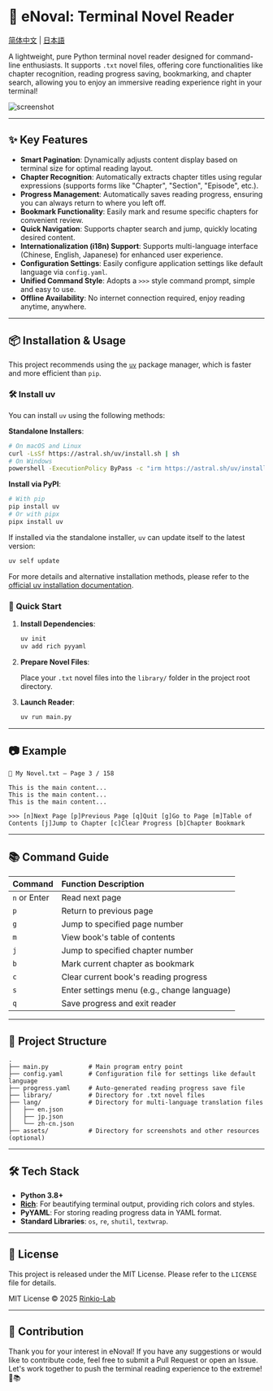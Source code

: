 # 📖 eNoval: Terminal Novel Reader

[简体中文](README.md) | [日本語](README_jp.md)

A lightweight, pure Python terminal novel reader designed for command-line enthusiasts. It supports `.txt` novel files, offering core functionalities like chapter recognition, reading progress saving, bookmarking, and chapter search, allowing you to enjoy an immersive reading experience right in your terminal!

![screenshot](assets/screenshot.png) <!-- You can add a screenshot here -->

---

## ✨ Key Features

-   **Smart Pagination**: Dynamically adjusts content display based on terminal size for optimal reading layout.
-   **Chapter Recognition**: Automatically extracts chapter titles using regular expressions (supports forms like "Chapter", "Section", "Episode", etc.).
-   **Progress Management**: Automatically saves reading progress, ensuring you can always return to where you left off.
-   **Bookmark Functionality**: Easily mark and resume specific chapters for convenient review.
-   **Quick Navigation**: Supports chapter search and jump, quickly locating desired content.
-   **Internationalization (i18n) Support**: Supports multi-language interface (Chinese, English, Japanese) for enhanced user experience.
-   **Configuration Settings**: Easily configure application settings like default language via `config.yaml`.
-   **Unified Command Style**: Adopts a `>>>` style command prompt, simple and easy to use.
-   **Offline Availability**: No internet connection required, enjoy reading anytime, anywhere.

---

## 📦 Installation & Usage

This project recommends using the [`uv`](https://github.com/astral-sh/uv) package manager, which is faster and more efficient than `pip`.

### 🛠️ Install uv

You can install `uv` using the following methods:

**Standalone Installers**:

```bash
# On macOS and Linux
curl -LsSf https://astral.sh/uv/install.sh | sh
# On Windows
powershell -ExecutionPolicy ByPass -c "irm https://astral.sh/uv/install.ps1 | iex"
```

**Install via PyPI**:

```bash
# With pip
pip install uv
# Or with pipx
pipx install uv
```

If installed via the standalone installer, `uv` can update itself to the latest version:

```bash
uv self update
```

For more details and alternative installation methods, please refer to the [official uv installation documentation](https://astral.sh/uv/install).

### 🚀 Quick Start

1.  **Install Dependencies**:

    ```bash
    uv init
    uv add rich pyyaml
    ```

2.  **Prepare Novel Files**:

    Place your `.txt` novel files into the `library/` folder in the project root directory.

3.  **Launch Reader**:

    ```bash
    uv run main.py
    ```

---

## 📷 Example

```text
📘 My Novel.txt — Page 3 / 158

This is the main content...
This is the main content...
This is the main content...

>>> [n]Next Page [p]Previous Page [q]Quit [g]Go to Page [m]Table of Contents [j]Jump to Chapter [c]Clear Progress [b]Chapter Bookmark
```

---

## 📚 Command Guide

| Command        | Function Description         |
| :------------- | :--------------------------- |
| `n` or Enter   | Read next page               |
| `p`            | Return to previous page      |
| `g`            | Jump to specified page number|
| `m`            | View book's table of contents|
| `j`            | Jump to specified chapter number |
| `b`            | Mark current chapter as bookmark |
| `c`            | Clear current book's reading progress |
| `s`            | Enter settings menu (e.g., change language) |
| `q`            | Save progress and exit reader |

---

## 📂 Project Structure

```
.
├── main.py           # Main program entry point
├── config.yaml       # Configuration file for settings like default language
├── progress.yaml     # Auto-generated reading progress save file
├── library/          # Directory for .txt novel files
├── lang/             # Directory for multi-language translation files
│   ├── en.json
│   ├── jp.json
│   └── zh-cn.json
├── assets/           # Directory for screenshots and other resources (optional)
```

---

## 🛠️ Tech Stack

-   **Python 3.8+**
-   **[Rich](https://github.com/Textualize/rich)**: For beautifying terminal output, providing rich colors and styles.
-   **PyYAML**: For storing reading progress data in YAML format.
-   **Standard Libraries**: `os`, `re`, `shutil`, `textwrap`.

---

## 📜 License

This project is released under the MIT License. Please refer to the `LICENSE` file for details.

MIT License © 2025 [Rinkio-Lab](https://github.com/Rinkio-Lab/)

---

## 🤝 Contribution

Thank you for your interest in eNoval! If you have any suggestions or would like to contribute code, feel free to submit a Pull Request or open an Issue. Let's work together to push the terminal reading experience to the extreme! 💪📚